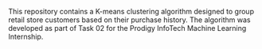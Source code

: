 












This repository contains a K-means clustering algorithm designed to group retail store customers based on their purchase history. The algorithm was developed as part of Task 02 for the Prodigy InfoTech Machine Learning Internship.
